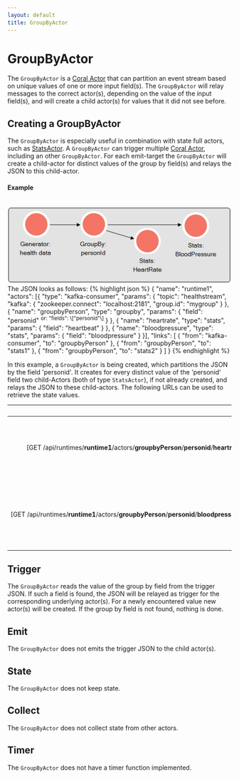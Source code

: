 ```yaml
---
layout: default
title: GroupByActor
---
```

<!--
   Licensed to the Apache Software Foundation (ASF) under one or more
   contributor license agreements.  See the NOTICE file distributed with
   this work for additional information regarding copyright ownership.
   The ASF licenses this file to You under the Apache License, Version 2.0
   (the "License"); you may not use this file except in compliance with
   the License.  You may obtain a copy of the License at

       http://www.apache.org/licenses/LICENSE-2.0

   Unless required by applicable law or agreed to in writing, software
   distributed under the License is distributed on an "AS IS" BASIS,
   WITHOUT WARRANTIES OR CONDITIONS OF ANY KIND, either express or implied.
   See the License for the specific language governing permissions and
   limitations under the License.
-->

# GroupByActor
The `GroupByActor` is a [Coral Actor](/actors/overview/) that can partition an event stream based on unique values of
one or more input field(s). The `GroupByActor` will relay messages to the correct actor(s), depending on the value of
the input field(s), and will create a child actor(s) for values that it did not see before.

## Creating a GroupByActor
The `GroupByActor` is especially useful in combination with state full actors, such as [StatsActor](Actors-StatsActor.html).
A `GroupByActor` can trigger multiple [Coral Actor](/actors/overview/), including an other `GroupByActor`. For each
emit-target the `GroupByActor` will create a child-actor for distinct values of the group by field(s) and relays the
JSON to this child-actor.

#### Example
<br>
<img src="img/example-groupby.png">
<br>
The JSON looks as follows:
{% highlight json %}
{
  "name": "runtime1",
  "actors": [{
    "type": "kafka-consumer",
    "params": {
    "topic": "healthstream",
    "kafka": {
     "zookeeper.connect": "localhost:2181",
     "group.id": "mygroup"
    }
  }, {
    "name": "groupbyPerson",
    "type": "groupby",
    "params": {
      "field": "personid" <sup>or: "fields": \["personid"\]</sup>
    }
  }, {
    "name": "heartrate",
    "type": "stats",
    "params": {
      "field": "heartbeat"
    }
  }, {
    "name": "bloodpressure",
    "type": "stats",
    "params": {
      "field": "bloodpressure"
    }
  }], "links": [
   { "from": "kafka-consumer", "to": "groupbyPerson" },
   { "from": "groupbyPerson", "to": "stats1" },
   { "from": "groupbyPerson", "to": "stats2" }
  ]
}
{% endhighlight %}

In this example, a `GroupByActor` is  being created, which partitions the JSON by the field 'personid'. It creates for
every distinct value of the 'personid' field two child-Actors (both of type `StatsActor`), if not already created, and
relays the JSON to these child-actors.
The following URLs can be used to retrieve the state values.
 
 URL | action
 ---: | :--
 [GET&nbsp;/api/runtimes/<b>runtime1</b>/actors/<b>groupbyPerson</b>/<b>personid</b>/<b>heartrate</b>/state] | Get state (avg, min/max. etc) of actor `heartrate` for the specific distinct value determined by `groupbyPerson`.
 [GET&nbsp;/api/runtimes/<b>runtime1</b>/actors/<b>groupbyPerson</b>/<b>personid</b>/<b>bloodpressure</b>/state] | Get state (avg, min/max. etc) of actor `bloodpressure` for the specific distinct value determined by `groupbyPerson`.


## Trigger
The `GroupByActor` reads the value of the group by field from the trigger JSON. If such a field is found, the JSON will
be relayed as trigger for the corresponding underlying actor(s). For a newly encountered value new actor(s) will be created.
If the group by field is not found, nothing is done.

## Emit
The `GroupByActor` does not emits the trigger JSON to the child actor(s).

## State
The `GroupByActor` does not keep state.

## Collect
The `GroupByActor` does not collect state from other actors.

## Timer
The `GroupByActor` does not have a timer function implemented.
